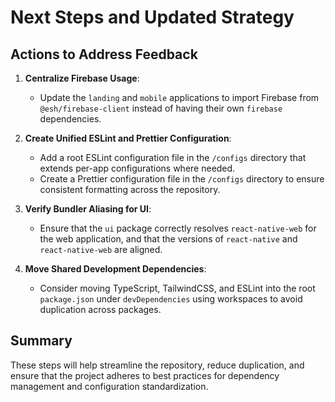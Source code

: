 # Next Steps and Updated Strategy

## Actions to Address Feedback

1. **Centralize Firebase Usage**:
   - Update the `landing` and `mobile` applications to import Firebase from `@esh/firebase-client` instead of having their own `firebase` dependencies.

2. **Create Unified ESLint and Prettier Configuration**:
   - Add a root ESLint configuration file in the `/configs` directory that extends per-app configurations where needed.
   - Create a Prettier configuration file in the `/configs` directory to ensure consistent formatting across the repository.

3. **Verify Bundler Aliasing for UI**:
   - Ensure that the `ui` package correctly resolves `react-native-web` for the web application, and that the versions of `react-native` and `react-native-web` are aligned.

4. **Move Shared Development Dependencies**:
   - Consider moving TypeScript, TailwindCSS, and ESLint into the root `package.json` under `devDependencies` using workspaces to avoid duplication across packages.

## Summary

These steps will help streamline the repository, reduce duplication, and ensure that the project adheres to best practices for dependency management and configuration standardization.
